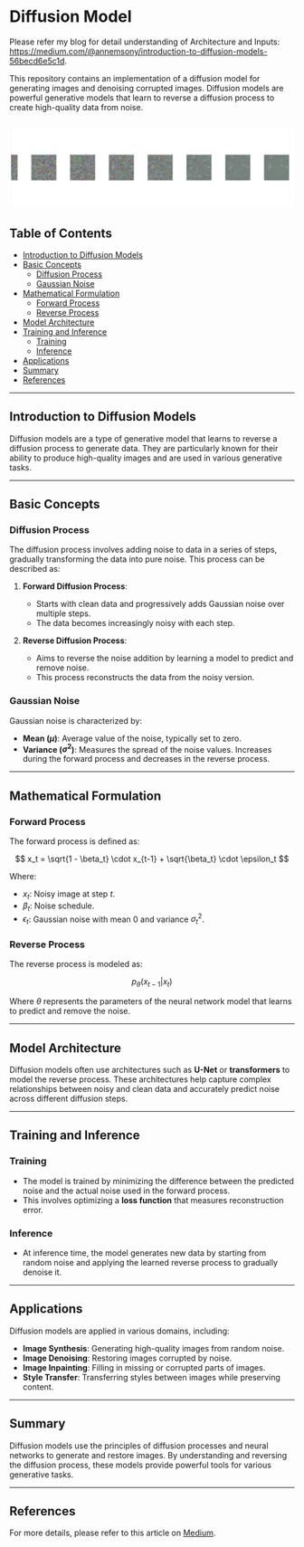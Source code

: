 # Diffusion Model
Please refer my blog for detail understanding of Architecture and Inputs: https://medium.com/@annemsony/introduction-to-diffusion-models-56becd6e5c1d.

This repository contains an implementation of a diffusion model for generating images and denoising corrupted images. Diffusion models are powerful generative models that learn to reverse a diffusion process to create high-quality data from noise.

![Noise to Image Generation](noimg.png)
---

## Table of Contents

- [Introduction to Diffusion Models](#introduction-to-diffusion-models)
- [Basic Concepts](#basic-concepts)
  - [Diffusion Process](#diffusion-process)
  - [Gaussian Noise](#gaussian-noise)
- [Mathematical Formulation](#mathematical-formulation)
  - [Forward Process](#forward-process)
  - [Reverse Process](#reverse-process)
- [Model Architecture](#model-architecture)
- [Training and Inference](#training-and-inference)
  - [Training](#training)
  - [Inference](#inference)
- [Applications](#applications)
- [Summary](#summary)
- [References](#references)

---

## Introduction to Diffusion Models

Diffusion models are a type of generative model that learns to reverse a diffusion process to generate data. They are particularly known for their ability to produce high-quality images and are used in various generative tasks.

---

## Basic Concepts

### Diffusion Process

The diffusion process involves adding noise to data in a series of steps, gradually transforming the data into pure noise. This process can be described as:

1. **Forward Diffusion Process**:
   - Starts with clean data and progressively adds Gaussian noise over multiple steps.
   - The data becomes increasingly noisy with each step.

2. **Reverse Diffusion Process**:
   - Aims to reverse the noise addition by learning a model to predict and remove noise.
   - This process reconstructs the data from the noisy version.

### Gaussian Noise

Gaussian noise is characterized by:
- **Mean ($\mu$)**: Average value of the noise, typically set to zero.
- **Variance ($\sigma^2$)**: Measures the spread of the noise values. Increases during the forward process and decreases in the reverse process.

---

## Mathematical Formulation

### Forward Process

The forward process is defined as:

$$
x_t = \sqrt{1 - \beta_t} \cdot x_{t-1} + \sqrt{\beta_t} \cdot \epsilon_t
$$

Where:
- $x_t$: Noisy image at step $t$.
- $\beta_t$: Noise schedule.
- $\epsilon_t$: Gaussian noise with mean $0$ and variance $\sigma_t^2$.

### Reverse Process

The reverse process is modeled as:

$$
p_\theta(x_{t-1} | x_t)
$$

Where $\theta$ represents the parameters of the neural network model that learns to predict and remove the noise.

---

## Model Architecture

Diffusion models often use architectures such as **U-Net** or **transformers** to model the reverse process. These architectures help capture complex relationships between noisy and clean data and accurately predict noise across different diffusion steps.

---

## Training and Inference

### Training

- The model is trained by minimizing the difference between the predicted noise and the actual noise used in the forward process.
- This involves optimizing a **loss function** that measures reconstruction error.

### Inference

- At inference time, the model generates new data by starting from random noise and applying the learned reverse process to gradually denoise it.

---

## Applications

Diffusion models are applied in various domains, including:

- **Image Synthesis**: Generating high-quality images from random noise.
- **Image Denoising**: Restoring images corrupted by noise.
- **Image Inpainting**: Filling in missing or corrupted parts of images.
- **Style Transfer**: Transferring styles between images while preserving content.

---

## Summary

Diffusion models use the principles of diffusion processes and neural networks to generate and restore images. By understanding and reversing the diffusion process, these models provide powerful tools for various generative tasks.

---

## References

For more details, please refer to this article on [Medium](https://medium.com/@annemsony).




